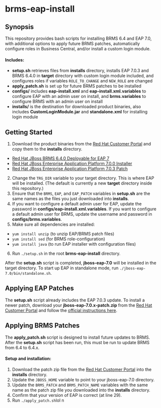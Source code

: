 # brms-eap-install

## Synopsis

This repository provides bash scripts for installing BRMS 6.4 and EAP 7.0, with additional options to apply future BRMS patches, automatically configure roles in Business Central, and/or install a custom login module.

#### Includes:
- **setup.sh** retrieves files from **installs** directory, installs EAP 7.0.3 and BRMS 6.4.0 in **target** directory with custom login module included, and configures roles if variables `ROLE_TO_CHANGE` and `NEW_ROLE` are changed
- **apply_patch.sh** is set up for future BRMS patches to be installed
- **configs/** includes **eap-install.xml** and **eap-install.xml.variables** to configure EAP with an admin user on install, and **brms.variables** to configure BRMS with an admin user on install
- **installs/** is the destination for downloaded product binaries, also includes **CustomLoginModule.jar** and **standalone.xml** for installing login module


## Getting Started
1. Download the product binaries from the [Red Hat Customer Portal](https://access.redhat.com) and copy them to the **installs** directory.
  - [Red Hat JBoss BRMS 6.4.0 Deployable for EAP 7](https://access.redhat.com/jbossnetwork/restricted/softwareDownload.html?softwareId=48291)
  - [Red Hat JBoss Enterprise Application Platform 7.0.0 Installer](https://access.redhat.com/jbossnetwork/restricted/softwareDownload.html?softwareId=43881)
  - [Red Hat JBoss Enterprise Application Platform 7.0.3 Patch](https://access.redhat.com/jbossnetwork/restricted/softwareDownload.html?softwareId=47721)
2. Change the `TRG_DIR` variable to your target directory. This is where EAP will be installed. (The default is currently a new **target** directory inside this repository.)
3. Ensure that the `BRMS`, `EAP`, and `EAP_PATCH` variables in **setup.sh** are the same names as the files you just downloaded into **installs**.
4. If you want to configure a default admin user for EAP, update the password in **configs/eap-install.xml.variables**. If you want to configure a default admin user for BRMS, update the username and password in **configs/brms.variables**.
5. Make sure all dependencies are installed:
  - `yum install unzip` (to unzip EAP/BRMS patch files)
  - `yum install sed` (for BRMS role-configuration)
  - `yum install java` (to run EAP installer with configuration files)
6. Run `./setup.sh` in the root **brms-eap-install** directory.


After the **setup.sh** script is completed, **jboss-eap-7.0** will be installed in the target directory. To start up EAP in standalone mode, run `./jboss-eap-7.0/bin/standalone.sh`.


## Applying EAP Patches

The **setup.sh** script already includes the EAP 7.0.3 update. To install a newer patch, download your **jboss-eap-7.0.x-patch.zip** from the [Red Hat Customer Portal](https://access.redhat.com) and follow the [official instructions here](https://access.redhat.com/documentation/en/red-hat-jboss-enterprise-application-platform/version-7.0/patching-and-upgrading-guide/#zip-patching).


## Applying BRMS Patches

The **apply_patch.sh** script is designed to install future updates to BRMS. After the **setup.sh** script has been run, this must be run to update BRMS from 6.4 to 6.4.x.

#### Setup and installation:
1. Download the patch zip file from the [Red Hat Customer Portal](https://access.redhat.com/jbossnetwork/restricted/listSoftware.html?product=brms&downloadType=patches&version=6.4) into the **installs** directory.
2. Update the `JBOSS_HOME` variable to point to your jboss-eap-7.0 directory.
3. Update the `BRMS_PATCH` and `BRMS_PATCH_NAME` variables with the same name as the patch zip file you downloaded into the **installs** directory.
4. Confirm that your version of EAP is correct (at line 29).
5. Run `./apply_patch.sh`lol n
